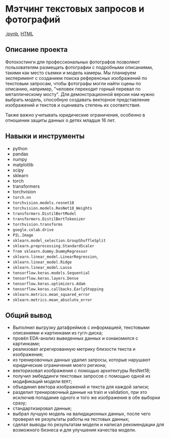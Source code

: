 # Мэтчинг текстовых запросов и фотографий

[.ipynb](https://github.com/Tarakanishche/Portfolio/blob/main/Comparison%20of%20a%20text%20description%20and%20a%20photo/comparison_photo_and_request.ipynb), [HTML](https://github.com/Tarakanishche/Portfolio/blob/main/Comparison%20of%20a%20text%20description%20and%20a%20photo/comparison_photo_and_request.html)

## Описание проекта

Фотохостинги для профессиональных фотографов позволяют пользователям размещать фотографии с подробными описаниями, такими как место съемки и модель камеры. Мы планируем эксперимент с созданием поиска референсных изображений по текстовым запросам, чтобы фотографы могли найти сцены по описанию, например, "человек переходит горный перевал по металлическому мосту". 
Для демонстрационной версии нам нужно выбрать модель, способную создавать векторное представление изображений и текстов и оценивать степень их соответствия. 

Также важно учитывать юридические ограничения, особенно в отношении защиты данных о детях младше 16 лет.

## Навыки и инструменты

- python
- pandas
- numpy
- matplotlib
- scipy
- sklearn
- torch
- transformers
- torchvision
- `torch.nn`
- `torchvision.models.resnet18`
- `torchvision.models.ResNet18_Weights`
- `transformers.DistilBertModel`
- `transformers.DistilBertTokenizer`
- `torchvision.transforms`
- `google.colab.drive`
- `PIL.Image`
- `sklearn.model_selection.GroupShuffleSplit`
- `sklearn.preprocessing.StandardScaler`
- `from sklearn.dummy.DummyRegressor`
- `sklearn.linear_model.LinearRegression`, 
- `sklearn.linear_model.Ridge`
- `sklearn.linear_model.Lasso`
- `tensorflow.keras.models.Sequential`
- `tensorflow.keras.layers.Dense`
- `tensorflow.keras.optimizers.Adam`
- `tensorflow.keras.callbacks.EarlyStopping`
- `sklearn.metrics.mean_squared_error`
- `sklearn.metrics.mean_absolute_error`

## Общий вывод
- Выполнил выгрузку датафреймов с информацией, текстовыми описаниями и картинками из гугл-диска; 
- провёл EDA-анализ выведенных данных и ознакомился с картинками; 
- реализовал агрегированную метрику близости текста и изображения; 
- из тренировочных данных удалил запросы, которые нарушают юридические ограничения моего региона;
- векторизовал изображения с помощью архитектуры ResNet18;
- получил эмбеддинги текстовых запросов с помощью одной из модификаций модели `BERT`;
- объединил вектора изображений и текста для каждой записи;
- разделил тренировочный данные на train и validation, при это исключив попадание одного и того же изображения в обе выборки сразу;
- стандартизировал данные;
- выбрал лучшую модель на валидационных данных, после чего проверил ее результаты работы на тестовых данных; 
- сделал выводы по результатам модели и написал рекомендации для возможного бизнеса и для улучшения качества модели.
